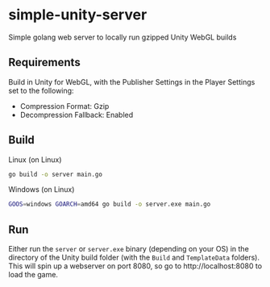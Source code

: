# simple-unity-server
Simple golang web server to locally run gzipped Unity WebGL builds

## Requirements
Build in Unity for WebGL, with the Publisher Settings in the Player Settings set to the following:
* Compression Format: Gzip
* Decompression Fallback: Enabled

## Build
Linux (on Linux)
```bash
go build -o server main.go
```

Windows (on Linux)
```bash
GOOS=windows GOARCH=amd64 go build -o server.exe main.go
```

## Run
Either run the `server` or `server.exe` binary (depending on your OS) in the directory of the Unity build folder (with the `Build` and `TemplateData` folders). This will spin up a webserver on port 8080, so go to http://localhost:8080 to load the game.